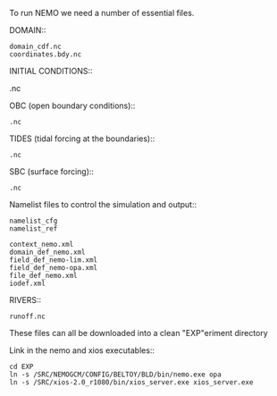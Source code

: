 To run NEMO we need a number of essential files.

DOMAIN::

	domain_cdf.nc
	coordinates.bdy.nc

INITIAL CONDITIONS::

  .nc

OBC (open boundary conditions)::

	.nc

TIDES (tidal forcing at the boundaries)::

	.nc

SBC (surface forcing)::

	.nc


Namelist files to control the simulation and output::

	namelist_cfg
	namelist_ref

	context_nemo.xml
	domain_def_nemo.xml
	field_def_nemo-lim.xml
	field_def_nemo-opa.xml
	file_def_nemo.xml
	iodef.xml

RIVERS::

	runoff.nc


These files can all be downloaded into a clean "EXP"eriment directory

Link in the nemo and xios executables::

	cd EXP
	ln -s /SRC/NEMOGCM/CONFIG/BELTOY/BLD/bin/nemo.exe opa
	ln -s /SRC/xios-2.0_r1080/bin/xios_server.exe xios_server.exe
